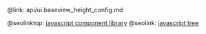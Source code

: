 @link: api/ui.baseview_height_config.md

@seolinktop: [javascript component library](https://webix.com)
@seolink: [javascript tree](https://webix.com/widget/tree/)